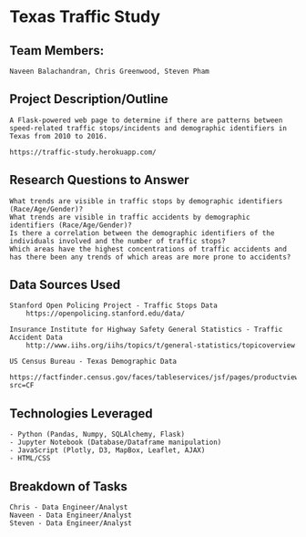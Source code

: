 # Texas Traffic Study 

## Team Members: 
    Naveen Balachandran, Chris Greenwood, Steven Pham

## Project Description/Outline
    A Flask-powered web page to determine if there are patterns between speed-related traffic stops/incidents and demographic identifiers in Texas from 2010 to 2016. 
    
    https://traffic-study.herokuapp.com/

## Research Questions to Answer
    What trends are visible in traffic stops by demographic identifiers (Race/Age/Gender)?
    What trends are visible in traffic accidents by demographic identifiers (Race/Age/Gender)?
    Is there a correlation between the demographic identifiers of the individuals involved and the number of traffic stops?
    Which areas have the highest concentrations of traffic accidents and has there been any trends of which areas are more prone to accidents?   

## Data Sources Used
    Stanford Open Policing Project - Traffic Stops Data
        https://openpolicing.stanford.edu/data/

    Insurance Institute for Highway Safety General Statistics - Traffic Accident Data
        http://www.iihs.org/iihs/topics/t/general-statistics/topicoverview   
        
    US Census Bureau - Texas Demographic Data
        https://factfinder.census.gov/faces/tableservices/jsf/pages/productview.xhtml?src=CF
        
## Technologies Leveraged
    - Python (Pandas, Numpy, SQLAlchemy, Flask)
    - Jupyter Notebook (Database/Dataframe manipulation)
    - JavaScript (Plotly, D3, MapBox, Leaflet, AJAX)
    - HTML/CSS

## Breakdown of Tasks
    Chris - Data Engineer/Analyst
    Naveen - Data Engineer/Analyst
    Steven - Data Engineer/Analyst

